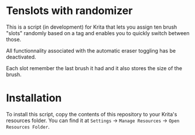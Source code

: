 # Tenslots with randomizer
This is a script (in development) for Krita that lets you assign ten brush "slots" randomly based on a tag and enables you to quickly switch between those.

All functionnality associated with the automatic eraser toggling has be deactivated.

Each slot remember the last brush it had and it also stores the size of the brush.

# Installation 
To install this script, copy the contents of this repository to your Krita's resources folder. You can find it at `Settings` -> `Manage Resources` -> `Open Resources Folder`.
